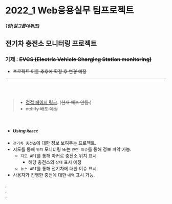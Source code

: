 # 2022_1 Web응용실무 팀프로젝트

##### 1팀(걸그룹데뷔조)

## 전기차 충전소 모니터링 프로젝트

### 가제 : ~~EVCS (Electric Vehicle Charging Station monitoring)~~

- ~~프로젝트 이름 추후에 확정 후 변경 예정~~

---

&nbsp;  
&nbsp;

> - [정적 페이지 링크](https://github.com/l0u0h0).
>   (~~현재 배포 안됨.~~)
> - ~~netlify 배포 예정~~

&nbsp;

- #### _Using `React`_
- `전기차 충전소`에 대한 정보 보여주는 프로젝트.
- 지도를 통해 `위치` 모니터링 또는 `관련 이슈`를 통해 정보 파악 가능.
  - `지도 API`를 통해 마커로 충전소 위치 표시
    - 해당 충전소의 `상태` 표시 예정
  - `뉴스 API`를 통해 전기차에 대한 이슈 표시
- 사용자가 진행한 충전에 대한 `내역` 표시 가능.

,  
,  
,
